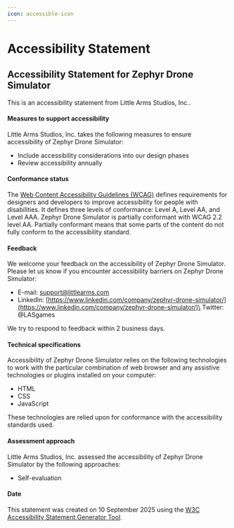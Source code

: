 ```yaml
---
icon: accessible-icon
---
```


# Accessibility Statement

## Accessibility Statement for Zephyr Drone Simulator

This is an accessibility statement from Little Arms Studios, Inc..

#### Measures to support accessibility

Little Arms Studios, Inc. takes the following measures to ensure accessibility of Zephyr Drone Simulator:

* Include accessibility considerations into our design phases
* Review accessibility annually

#### Conformance status

The [Web Content Accessibility Guidelines (WCAG)](https://www.w3.org/WAI/standards-guidelines/wcag/) defines requirements for designers and developers to improve accessibility for people with disabilities. It defines three levels of conformance: Level A, Level AA, and Level AAA. Zephyr Drone Simulator is partially conformant with WCAG 2.2 level AA. Partially conformant means that some parts of the content do not fully conform to the accessibility standard.

#### Feedback

We welcome your feedback on the accessibility of Zephyr Drone Simulator. Please let us know if you encounter accessibility barriers on Zephyr Drone Simulator:

* E-mail: [support@littlearms.com](mailto:support@littlearms.comsupport@littlearms.com)
* LinkedIn: [https://www.linkedin.com/company/zephyr-drone-simulator/](https://www.linkedin.com/company/zephyr-drone-simulator/)\
  Twitter: @LASgames

We try to respond to feedback within 2 business days.

#### Technical specifications

Accessibility of Zephyr Drone Simulator relies on the following technologies to work with the particular combination of web browser and any assistive technologies or plugins installed on your computer:

* HTML
* CSS
* JavaScript

These technologies are relied upon for conformance with the accessibility standards used.

#### Assessment approach

Little Arms Studios, Inc. assessed the accessibility of Zephyr Drone Simulator by the following approaches:

* Self-evaluation

#### Date

This statement was created on 10 September 2025 using the [W3C Accessibility Statement Generator Tool](https://www.w3.org/WAI/planning/statements/).
